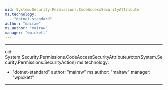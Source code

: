```yaml
---
uid: System.Security.Permissions.CodeAccessSecurityAttribute
ms.technology: 
  - "dotnet-standard"
author: "mairaw"
ms.author: "mairaw"
manager: "wpickett"
---
```


---
uid: System.Security.Permissions.CodeAccessSecurityAttribute.#ctor(System.Security.Permissions.SecurityAction)
ms.technology: 
  - "dotnet-standard"
author: "mairaw"
ms.author: "mairaw"
manager: "wpickett"
---
